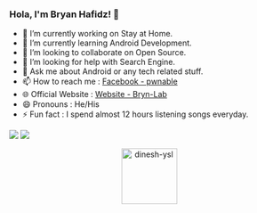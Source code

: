 ### Hola, I'm Bryan Hafidz! 👋

- 🔭 I’m currently working on Stay at Home. 
- 🌱 I’m currently learning Android Development.
- 👯 I’m looking to collaborate on Open Source.
- 🤔 I’m looking for help with Search Engine.
- 💬 Ask me about Android or any tech related stuff.
- 📫 How to reach me : [Facebook - pwnable](https://Facebook.com/pwnable)
- 🌐 Official Website : [Website - Bryn-Lab](https://bryn-lab.my.id)
- 😄 Pronouns : He/His 
- ⚡ Fun fact : I spend almost 12 hours listening songs everyday.

<img src="https://github-readme-stats.vercel.app/api?username=Mumetngoding&bg_color=30,e96443,904e95&title_color=fad000&text_color=75eeb2&icon_clor=0480ef">
<img src="https://github-readme-stats.vercel.app/api/top-langs/?username=MumetNgoding&layout=compact&bg_color=30,e96443,904e95&title_color=fad000&text_color=75eeb2&icon_clor=0480ef&langs_count=8">
<p align="center"><img width="100" src="https://komarev.com/ghpvc/?username=MumetNgoding&color=green&style=flat-square&label=Visitors" alt="dinesh-ysl"></p>
